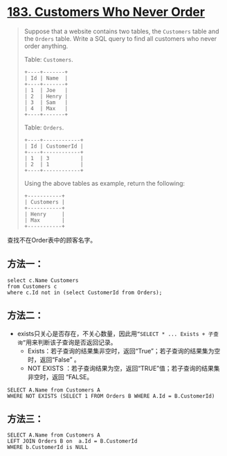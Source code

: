 # [183. Customers Who Never Order][1]

> Suppose that a website contains two tables, the `Customers` table and the `Orders` table. Write a SQL query to find all customers who never order anything.
>
> Table: `Customers`.
>
> ```
> +----+-------+
> | Id | Name  |
> +----+-------+
> | 1  | Joe   |
> | 2  | Henry |
> | 3  | Sam   |
> | 4  | Max   |
> +----+-------+
> ```
>
> Table: `Orders`.
>
> ```
> +----+------------+
> | Id | CustomerId |
> +----+------------+
> | 1  | 3          |
> | 2  | 1          |
> +----+------------+
> ```
>
> Using the above tables as example, return the following:
>
> ```
> +-----------+
> | Customers |
> +-----------+
> | Henry     |
> | Max       |
> +-----------+
> ```



查找不在Order表中的顾客名字。



## 方法一：

```mysql
select c.Name Customers
from Customers c
where c.Id not in (select CustomerId from Orders);
```



## 方法二：

* exists只关心是否存在，不关心数量，因此用`“SELECT * ... Exists + 子查询”`用来判断该子查询是否返回记录。
  - Exists：若子查询的结果集非空时，返回“True”；若子查询的结果集为空时，返回“False” 。
  - NOT EXISTS ：若子查询结果为空，返回“TRUE”值；若子查询的结果集非空时，返回 “FALSE。

```mysql
SELECT A.Name from Customers A
WHERE NOT EXISTS (SELECT 1 FROM Orders B WHERE A.Id = B.CustomerId)
```



## 方法三：

```mysql
SELECT A.Name from Customers A
LEFT JOIN Orders B on  a.Id = B.CustomerId
WHERE b.CustomerId is NULL
```











[1]:https://leetcode.com/problems/customers-who-never-order/